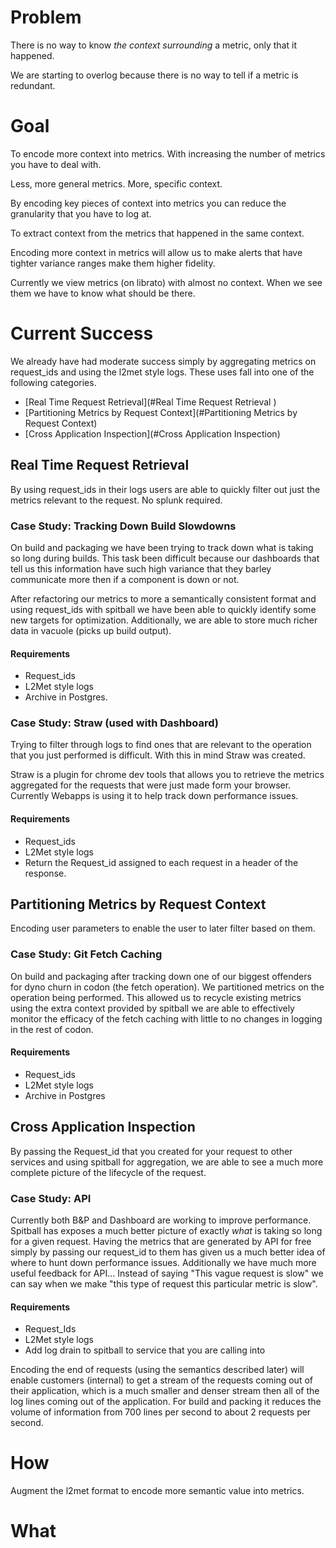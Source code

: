 Problem
=======
There is no way to know *the context surrounding* a metric, only that it happened. 

We are starting to overlog because there is no way to tell if a metric is redundant. 

Goal
====
To encode more context into metrics. With increasing the number of metrics you have to deal with.

Less, more general metrics. 
More, specific context. 

By encoding key pieces of context into metrics you can reduce the granularity that you have to log at.

To extract context from the metrics that happened in the same context.

Encoding more context in metrics will allow us to make alerts that have tighter variance ranges make them higher fidelity.

Currently we view metrics (on librato) with almost no context. When we see them we have to know what should be there. 

Current Success
==============

We already have had moderate success simply by aggregating metrics on request_ids and using the l2met style logs. These uses fall into one of the following categories.

* [Real Time Request Retrieval](#Real Time Request Retrieval )
* [Partitioning Metrics by Request Context](#Partitioning Metrics by Request Context)
* [Cross Application Inspection](#Cross Application Inspection)

Real Time Request Retrieval 
----------------------------------------------------------------------------------------
By using request_ids in their logs users are able to quickly filter out just the metrics relevant to the request. No splunk required. 

### Case Study: Tracking Down Build Slowdowns

On build and packaging we have been trying to track down what is taking so long during builds. This task been difficult because our dashboards that tell us this information have such high variance that they barley communicate more then if a component is down or not.

After refactoring our metrics to more a semantically consistent format and using request_ids with spitball we have been able to quickly identify some new targets for optimization. Additionally, we are able to store much richer data in vacuole (picks up build output).

#### Requirements
* Request_ids
* L2Met style logs
* Archive in Postgres. 

### Case Study: Straw (used with Dashboard)

Trying to filter through logs to find ones that are relevant to the operation that you just performed is difficult. With this in mind Straw was created. 

Straw is a plugin for chrome dev tools that allows you to retrieve the metrics aggregated for the requests that were just made form your browser. Currently Webapps is using it to help track down performance issues.

#### Requirements
* Request_ids
* L2Met style logs
* Return the Request_id assigned to each request in a header of the response. 

Partitioning Metrics by Request Context
-------------------------------------------------------
Encoding user parameters to enable the user to later filter based on them. 

### Case Study: Git Fetch Caching

On build and packaging after tracking down one of our biggest offenders for dyno churn in codon (the fetch operation). We partitioned metrics on the operation being performed. This allowed us to recycle existing metrics using the extra context provided by spitball we are able to effectively monitor the efficacy of the fetch caching with little to no changes in logging in the rest of codon.

#### Requirements
* Request_ids
* L2Met style logs
* Archive in Postgres


Cross Application Inspection
----------------------------------------
By passing the Request_id that you created for your request to other services and using spitball for aggregation, we are able to see a much more complete picture of the lifecycle of the request.

### Case Study: API

Currently both B&P and Dashboard are working to improve performance. Spitball has exposes a much better picture of exactly *what* is taking so long for a given request. Having the metrics that are generated by API for free simply by passing our request_id to them has given us a much better idea of where to hunt down performance issues. Additionally we have much more useful feedback for API... Instead of saying "This vague request is slow" we can say when we make "this type of request this particular metric is slow".

#### Requirements
* Request_Ids
* L2Met style logs
* Add log drain to spitball to service that you are calling into










Encoding the end of requests (using the semantics described later) will enable customers (internal) to get a stream of the requests coming out of their application, which is a much smaller and denser stream then all of the log lines coming out of the application. For build and packing it reduces the volume of information from 700 lines per second to about 2 requests per second. 

How
===
Augment the l2met format to encode more semantic value into metrics.


What
====



